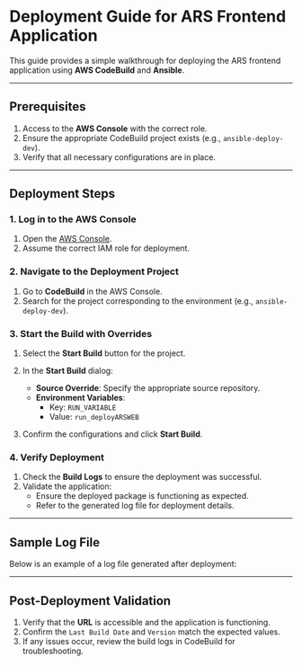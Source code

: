 # Deployment Guide for ARS Frontend Application

This guide provides a simple walkthrough for deploying the ARS frontend application using **AWS CodeBuild** and **Ansible**.

---

## Prerequisites

1. Access to the **AWS Console** with the correct role.
2. Ensure the appropriate CodeBuild project exists (e.g., `ansible-deploy-dev`).
3. Verify that all necessary configurations are in place.

---

## Deployment Steps

### 1. Log in to the AWS Console
1. Open the [AWS Console](https://aws.amazon.com/console/).
2. Assume the correct IAM role for deployment.

### 2. Navigate to the Deployment Project
1. Go to **CodeBuild** in the AWS Console.
2. Search for the project corresponding to the environment (e.g., `ansible-deploy-dev`).

### 3. Start the Build with Overrides
1. Select the **Start Build** button for the project.
2. In the **Start Build** dialog:
   - **Source Override**: Specify the appropriate source repository.
   - **Environment Variables**:
     - Key: `RUN_VARIABLE`
     - Value: `run_deployARSWEB`

3. Confirm the configurations and click **Start Build**.

### 4. Verify Deployment
1. Check the **Build Logs** to ensure the deployment was successful.
2. Validate the application:
   - Ensure the deployed package is functioning as expected.
   - Refer to the generated log file for deployment details.

---

## Sample Log File

Below is an example of a log file generated after deployment:

---

## Post-Deployment Validation

1. Verify that the **URL** is accessible and the application is functioning.
2. Confirm the `Last Build Date` and `Version` match the expected values.
3. If any issues occur, review the build logs in CodeBuild for troubleshooting.
